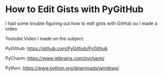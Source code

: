# How to Edit Gists with PyGitHub

I had some trouble figuring out how to edit gists with GitHub so I made a video.

Youtube Video I made on the subject: 

PyGithub: https://github.com/PyGithub/PyGithub

PyCharm: https://www.jetbrains.com/pycharm/

Python: https://www.python.org/downloads/windows/
